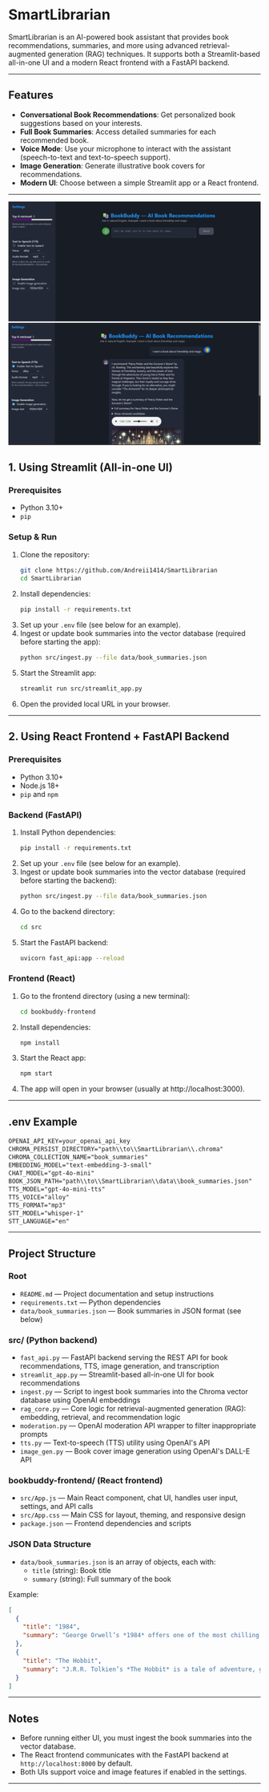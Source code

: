 # SmartLibrarian

SmartLibrarian is an AI-powered book assistant that provides book recommendations, summaries, and more using advanced retrieval-augmented generation (RAG) techniques. It supports both a Streamlit-based all-in-one UI and a modern React frontend with a FastAPI backend.

---

## Features
- **Conversational Book Recommendations**: Get personalized book suggestions based on your interests.
- **Full Book Summaries**: Access detailed summaries for each recommended book.
- **Voice Mode**: Use your microphone to interact with the assistant (speech-to-text and text-to-speech support).
- **Image Generation**: Generate illustrative book covers for recommendations.
- **Modern UI**: Choose between a simple Streamlit app or a React frontend.

---

![Example Image2](data/example2.png)
![Example Image](data/example.png)

## 1. Using Streamlit (All-in-one UI)

### Prerequisites
- Python 3.10+
- `pip`

### Setup & Run
1. Clone the repository:
   ```bash
   git clone https://github.com/Andreii1414/SmartLibrarian
   cd SmartLibrarian
   ```
2. Install dependencies:
   ```bash
   pip install -r requirements.txt
   ```
3. Set up your `.env` file (see below for an example).
4. Ingest or update book summaries into the vector database (required before starting the app):
   ```bash
   python src/ingest.py --file data/book_summaries.json
   ```
5. Start the Streamlit app:
   ```bash
   streamlit run src/streamlit_app.py
   ```
6. Open the provided local URL in your browser.

---

## 2. Using React Frontend + FastAPI Backend

### Prerequisites
- Python 3.10+
- Node.js 18+
- `pip` and `npm`

### Backend (FastAPI)
1. Install Python dependencies:
   ```bash
   pip install -r requirements.txt
   ```
2. Set up your `.env` file (see below for an example).
3. Ingest or update book summaries into the vector database (required before starting the backend):
   ```bash
   python src/ingest.py --file data/book_summaries.json
   ```
4. Go to the backend directory:
   ```bash
   cd src
   ```
5. Start the FastAPI backend:
   ```bash
   uvicorn fast_api:app --reload
   ```

### Frontend (React)
1. Go to the frontend directory (using a new terminal):
   ```bash
   cd bookbuddy-frontend
   ```
2. Install dependencies:
   ```bash
   npm install
   ```
3. Start the React app:
   ```bash
   npm start
   ```
4. The app will open in your browser (usually at http://localhost:3000).

---

## .env Example
```
OPENAI_API_KEY=your_openai_api_key
CHROMA_PERSIST_DIRECTORY="path\\to\\SmartLibrarian\\.chroma"
CHROMA_COLLECTION_NAME="book_summaries"
EMBEDDING_MODEL="text-embedding-3-small"
CHAT_MODEL="gpt-4o-mini"
BOOK_JSON_PATH="path\\to\\SmartLibrarian\\data\\book_summaries.json"
TTS_MODEL="gpt-4o-mini-tts"
TTS_VOICE="alloy"
TTS_FORMAT="mp3"
STT_MODEL="whisper-1"
STT_LANGUAGE="en"
```

---

## Project Structure

### Root
- `README.md` — Project documentation and setup instructions
- `requirements.txt` — Python dependencies
- `data/book_summaries.json` — Book summaries in JSON format (see below)

### src/ (Python backend)
- `fast_api.py` — FastAPI backend serving the REST API for book recommendations, TTS, image generation, and transcription
- `streamlit_app.py` — Streamlit-based all-in-one UI for book recommendations
- `ingest.py` — Script to ingest book summaries into the Chroma vector database using OpenAI embeddings
- `rag_core.py` — Core logic for retrieval-augmented generation (RAG): embedding, retrieval, and recommendation logic
- `moderation.py` — OpenAI moderation API wrapper to filter inappropriate prompts
- `tts.py` — Text-to-speech (TTS) utility using OpenAI's API
- `image_gen.py` — Book cover image generation using OpenAI's DALL-E API

### bookbuddy-frontend/ (React frontend)
- `src/App.js` — Main React component, chat UI, handles user input, settings, and API calls
- `src/App.css` — Main CSS for layout, theming, and responsive design
- `package.json` — Frontend dependencies and scripts

### JSON Data Structure
- `data/book_summaries.json` is an array of objects, each with:
  - `title` (string): Book title
  - `summary` (string): Full summary of the book

Example:
```json
[
  {
    "title": "1984",
    "summary": "George Orwell’s *1984* offers one of the most chilling visions of a totalitarian future..."
  },
  {
    "title": "The Hobbit",
    "summary": "J.R.R. Tolkien’s *The Hobbit* is a tale of adventure, growth, and courage..."
  }
]
```

---

## Notes
- Before running either UI, you must ingest the book summaries into the vector database.
- The React frontend communicates with the FastAPI backend at `http://localhost:8000` by default.
- Both UIs support voice and image features if enabled in the settings.

---
